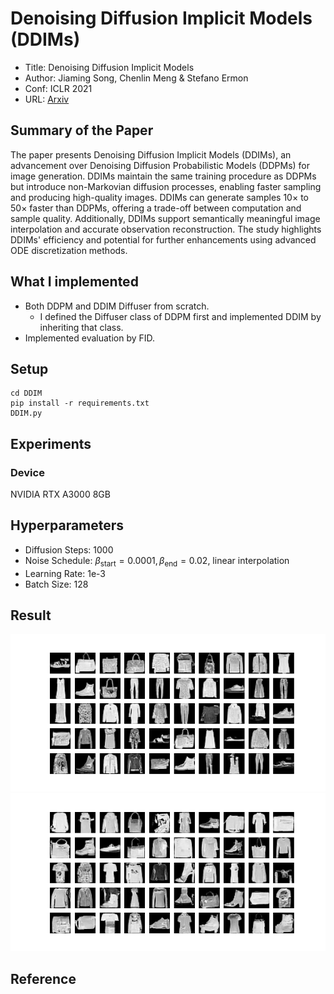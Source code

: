 # Denoising Diffusion Implicit Models (DDIMs)
- Title: Denoising Diffusion Implicit Models
- Author: Jiaming Song, Chenlin Meng & Stefano Ermon
- Conf: ICLR 2021
- URL: [Arxiv](https://arxiv.org/pdf/2010.02502)

## Summary of the Paper
The paper presents Denoising Diffusion Implicit Models (DDIMs), an advancement over Denoising Diffusion Probabilistic Models (DDPMs) for image generation. DDIMs maintain the same training procedure as DDPMs but introduce non-Markovian diffusion processes, enabling faster sampling and producing high-quality images. DDIMs can generate samples 10× to 50× faster than DDPMs, offering a trade-off between computation and sample quality. Additionally, DDIMs support semantically meaningful image interpolation and accurate observation reconstruction. The study highlights DDIMs' efficiency and potential for further enhancements using advanced ODE discretization methods.

## What I implemented
- Both DDPM and DDIM Diffuser from scratch.
  - I defined the Diffuser class of DDPM first and implemented DDIM by inheriting that class.
- Implemented evaluation by FID.

## Setup
```
cd DDIM
pip install -r requirements.txt
DDIM.py
```


## Experiments
### Device
NVIDIA RTX A3000 8GB

## Hyperparameters
- Diffusion Steps: 1000
- Noise Schedule: $\beta_{\text{start}}=0.0001, \beta_{\text{end}}=0.02$, linear interpolation
- Learning Rate: 1e-3
- Batch Size: 128

## Result

<div style="text-align:center"><img src="./ddpm_images/generated_images.png" /></div>

<div style="text-align:center"><img src="./ddim_images/generated_images.png" /></div>

## Reference
